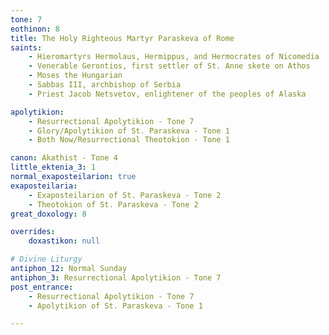 ```yaml
---
tone: 7
eothinon: 8 
title: The Holy Righteous Martyr Paraskeva of Rome
saints:
    - Hieromartyrs Hermolaus, Hermippus, and Hermocrates of Nicomedia
    - Venerable Gerontios, first settler of St. Anne skete on Athos
    - Moses the Hungarian
    - Sabbas III, archbishop of Serbia
    - Priest Jacob Netsvetov, enlightener of the peoples of Alaska

apolytikion:
    - Resurrectional Apolytikion - Tone 7
    - Glory/Apolytikion of St. Paraskeva - Tone 1
    - Both Now/Resurrectional Theotokion - Tone 1

canon: Akathist - Tone 4
little_ektenia_3: 1
normal_exaposteilarion: true
exaposteilaria:
    - Exaposteilarion of St. Paraskeva - Tone 2
    - Theotokion of St. Paraskeva - Tone 2
great_doxology: 8

overrides:
    doxastikon: null

# Divine Liturgy
antiphon_12: Normal Sunday
antiphon_3: Resurrectional Apolytikion - Tone 7
post_entrance:
    - Resurrectional Apolytikion - Tone 7
    - Apolytikion of St. Paraskeva - Tone 1

---
```


